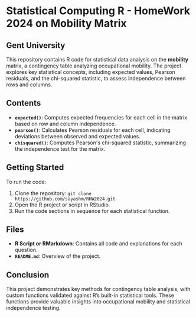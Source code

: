 # Statistical Computing R - HomeWork 2024 on Mobility Matrix
## Gent University 

This repository contains R code for statistical data analysis on the **mobility** matrix, a contingency table analyzing occupational mobility. The project explores key statistical concepts, including expected values, Pearson residuals, and the chi-squared statistic, to assess independence between rows and columns.

## Contents

- **`expected()`**: Computes expected frequencies for each cell in the matrix based on row and column independence.
- **`pearson()`**: Calculates Pearson residuals for each cell, indicating deviations between observed and expected values.
- **`chisquared()`**: Computes Pearson's chi-squared statistic, summarizing the independence test for the matrix.

## Getting Started

To run the code:
1. Clone the repository: `git clone https://github.com/sayashm/RHW2024.git`
2. Open the R project or script in RStudio.
3. Run the code sections in sequence for each statistical function.

## Files

- **R Script or RMarkdown**: Contains all code and explanations for each question.
- **`README.md`**: Overview of the project.

## Conclusion

This project demonstrates key methods for contingency table analysis, with custom functions validated against R’s built-in statistical tools. These functions provide valuable insights into occupational mobility and statistical independence testing.
